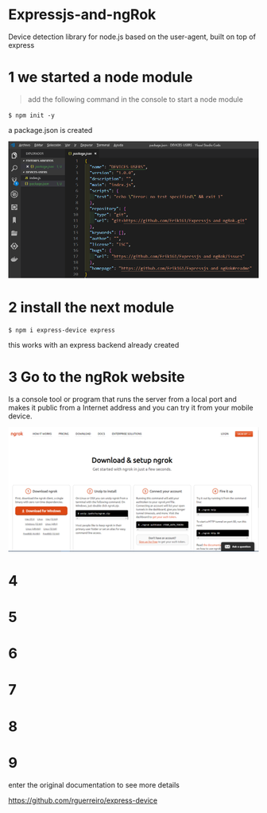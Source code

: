 # Expressjs-and-ngRok
 Device detection library for node.js based on the user-agent, built on top of express 
 
# 1 we started a node module

>add the following command in the console to start a node module


`$ npm init -y`

a package.json is created

![](packagejson.png)

# 2 install the next module

`$ npm i express-device express `

this works with an express backend already created

# 3 Go to the ngRok website
Is a console tool or program
that runs the server from a local port and makes it public from a
Internet address and you can try it from your
mobile device.

![](ngrock.png)


# 4

# 5


# 6 

# 7 

# 8 

# 9





enter the original documentation to see more details

https://github.com/rguerreiro/express-device
